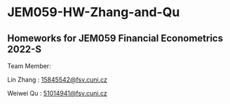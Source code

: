 # JEM059-HW-Zhang-and-Qu
Homeworks for JEM059 Financial Econometrics 2022-S
-------------------------------
Team Member:

Lin Zhang : 15845542@fsv.cuni.cz

Weiwei Qu : 51014941@fsv.cuni.cz
